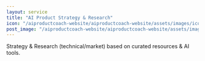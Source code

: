 ```yaml
---
layout: service
title: "AI Product Strategy & Research"
icon: "/aiproductcoach-website/aiproductcoach-website/assets/images/icon_1.png"
post_image: "/aiproductcoach-website/aiproductcoach-website/assets/images/services/07.jpg"
---
```


Strategy & Research (technical/market) based on curated resources & AI tools.
